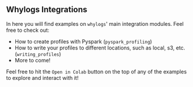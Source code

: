 ## Whylogs Integrations

In here you will find examples on `whylogs`' main integration modules. Feel free to check out:

- How to create profiles with Pyspark (`pyspark_profiling`)
- How to write your profiles to different locations, such as local, s3, etc. (`writing_profiles`)
- More to come!

Feel free to hit the `Open in Colab` button on the top of any of the examples to explore and interact with it!
